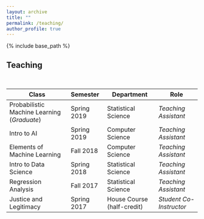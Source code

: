 ```yaml
---
layout: archive
title: ""
permalink: /teaching/
author_profile: true
---
```


{% include base_path %}

## Teaching

<br/>

Class  |Semester |Department |Role 
---------|:---------|---------|----
 Probabilistic Machine Learning (*Graduate*) |Spring 2019 |Statistical Science | *Teaching Assistant*
 Intro to AI |Spring 2019   |Computer Science | *Teaching Assistant*
 Elements of Machine Learning |Fall 2018 |Computer Science |*Teaching Assistant*
 Intro to Data Science |Spring 2018 |Statistical Science |*Teaching Assistant*
 Regression Analysis |Fall 2017 |Statistical Science | *Teaching Assistant*
 Justice and Legitimacy |Spring 2017 | House Course (half-credit) | *Student Co-Instructor*
